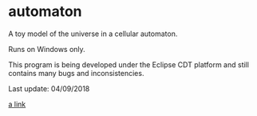 # automaton
A toy model of the universe in a cellular automaton.

Runs on Windows only.

This program is being developed under the Eclipse CDT platform and still contains many bugs and inconsistencies.

Last update: 04/09/2018


[a link](https://github.com/user/repo/blob/branch/other_file.html)
